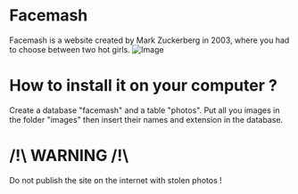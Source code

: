 Facemash
========

Facemash is a website created by Mark Zuckerberg in 2003, where you had to choose between two hot girls.
![Image](https://raw.github.com/watdafek/Facemash/master/description.png)

How to install it on your computer ?
====================================

Create a database "facemash" and a table "photos". 
Put all you images in the folder "images" then insert their names and extension in the database.

/!\ WARNING /!\
===============

Do not publish the site on the internet with stolen photos !
